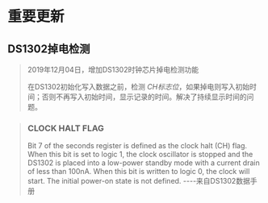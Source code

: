 # 重要更新
## DS1302掉电检测
> 2019年12月04日，增加DS1302时钟芯片掉电检测功能
> 
> 在DS1302初始化写入数据之前，检测 *CH标志位*，如果掉电则写入初始时间；否则不再写入初始时间，显示记录的时间。解决了持续显示时间的问题。
> 

> ### CLOCK HALT FLAG
>
> Bit 7 of the seconds register is defined as the clock halt (CH) flag. When this bit is set to logic 1, the clock oscillator is stopped and the DS1302 is placed into a low-power standby mode with a current drain of less than 100nA. When this bit is written to logic 0, the clock will start. The initial power-on state is not defined.      ----来自DS1302数据手册
